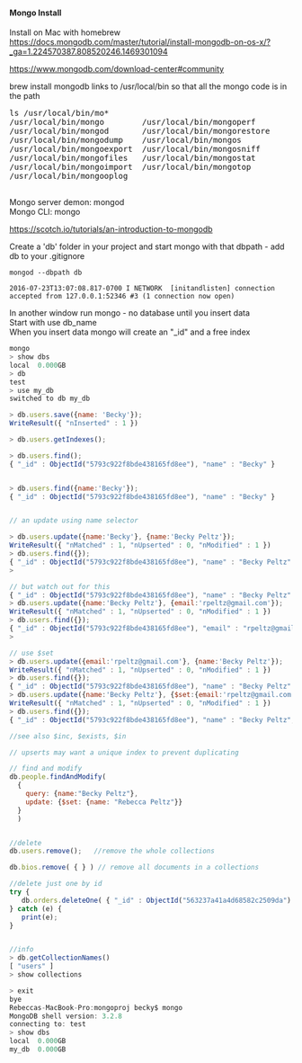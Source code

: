 #### Mongo Install
Install on Mac with homebrew  
https://docs.mongodb.com/master/tutorial/install-mongodb-on-os-x/?_ga=1.224570387.808520246.1469301094  

https://www.mongodb.com/download-center#community  

brew install mongodb
links to /usr/local/bin so that all the mongo code is in the path   

<pre>
ls /usr/local/bin/mo*
/usr/local/bin/mongo		/usr/local/bin/mongoperf
/usr/local/bin/mongod		/usr/local/bin/mongorestore
/usr/local/bin/mongodump	/usr/local/bin/mongos
/usr/local/bin/mongoexport	/usr/local/bin/mongosniff
/usr/local/bin/mongofiles	/usr/local/bin/mongostat
/usr/local/bin/mongoimport	/usr/local/bin/mongotop
/usr/local/bin/mongooplog

</pre>

Mongo server demon: mongod  
Mongo CLI: mongo

https://scotch.io/tutorials/an-introduction-to-mongodb

Create a 'db' folder in your project and start mongo with that dbpath - add db to your .gitignore
```
mongod --dbpath db  

2016-07-23T13:07:08.817-0700 I NETWORK  [initandlisten] connection accepted from 127.0.0.1:52346 #3 (1 connection now open)

```

In another window run mongo - no database until you insert data  
Start with use db_name   
When you insert data mongo will create an "_id" and a free index

``` JavaScript
mongo
> show dbs
local  0.000GB
> db
test
> use my_db
switched to db my_db

> db.users.save({name: 'Becky'});
WriteResult({ "nInserted" : 1 })

> db.users.getIndexes();

> db.users.find();
{ "_id" : ObjectId("5793c922f8bde438165fd8ee"), "name" : "Becky" }


> db.users.find({name:'Becky'});
{ "_id" : ObjectId("5793c922f8bde438165fd8ee"), "name" : "Becky" }


// an update using name selector

> db.users.update({name:'Becky'}, {name:'Becky Peltz'});
WriteResult({ "nMatched" : 1, "nUpserted" : 0, "nModified" : 1 })
> db.users.find({});
{ "_id" : ObjectId("5793c922f8bde438165fd8ee"), "name" : "Becky Peltz" }
>

// but watch out for this
{ "_id" : ObjectId("5793c922f8bde438165fd8ee"), "name" : "Becky Peltz" }
> db.users.update({name:'Becky Peltz'}, {email:'rpeltz@gmail.com'});
WriteResult({ "nMatched" : 1, "nUpserted" : 0, "nModified" : 1 })
> db.users.find({});
{ "_id" : ObjectId("5793c922f8bde438165fd8ee"), "email" : "rpeltz@gmail.com" }
>

// use $set   
> db.users.update({email:'rpeltz@gmail.com'}, {name:'Becky Peltz'});
WriteResult({ "nMatched" : 1, "nUpserted" : 0, "nModified" : 1 })
> db.users.find({});
{ "_id" : ObjectId("5793c922f8bde438165fd8ee"), "name" : "Becky Peltz" }
> db.users.update({name:'Becky Peltz'}, {$set:{email:'rpeltz@gmail.com'}});
WriteResult({ "nMatched" : 1, "nUpserted" : 0, "nModified" : 1 })
> db.users.find({});
{ "_id" : ObjectId("5793c922f8bde438165fd8ee"), "name" : "Becky Peltz", "email" : "rpeltz@gmail.com" }

//see also $inc, $exists, $in

// upserts may want a unique index to prevent duplicating

// find and modify
db.people.findAndModify(
  {
    query: {name:"Becky Peltz"},
    update: {$set: {name: "Rebecca Peltz"}}
  }
  )


//delete
db.users.remove();   //remove the whole collections

db.bios.remove( { } ) // remove all documents in a collections

//delete just one by id
try {
   db.orders.deleteOne( { "_id" : ObjectId("563237a41a4d68582c2509da") } );
} catch (e) {
   print(e);
}


//info
> db.getCollectionNames()
[ "users" ]
> show collections

> exit
bye
Rebeccas-MacBook-Pro:mongoproj becky$ mongo
MongoDB shell version: 3.2.8
connecting to: test
> show dbs
local  0.000GB
my_db  0.000GB


```
